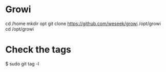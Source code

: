 # Growi

cd /home
mkdir opt
git clone https://github.com/weseek/growi /opt/growi
cd /opt/growi

# Check the tags
$ sudo git tag -l
